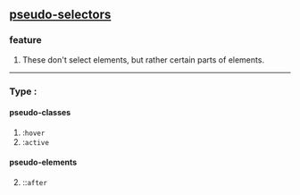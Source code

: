 ## [pseudo-selectors](https://developer.mozilla.org/en-US/docs/Learn/CSS/Introduction_to_CSS/Pseudo-classes_and_pseudo-elements)

### feature
1. These don't select elements, but rather certain parts of elements.

***
### Type :
#### pseudo-classes 
1. :`hover`
2. :`active`

#### pseudo-elements
2. ::`after`
